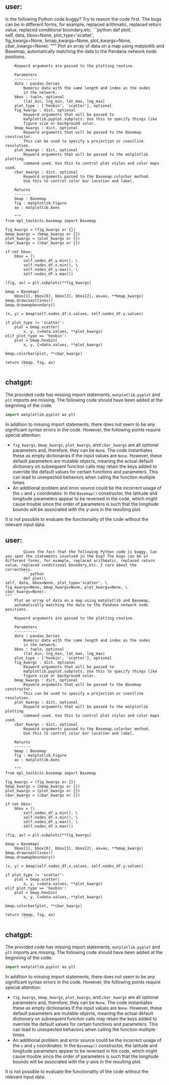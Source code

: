 

## user: 

Is the following Python code buggy? Try to reason the code first. The bugs can be in different forms, for example, replaced arithmatic, replaced return value, replaced conditional boundary,etc.
            ```python
            def plot(\
    self, data, bbox=None, plot_type='scatter', \
    fig_kwargs=None, bmap_kwargs=None, plot_kwargs=None, \
    cbar_kwargs=None):
    """
        Plot an array of data on a map using matplotlib and Basemap,
        automatically matching the data to the Pandana network node positions.

        Keyword arguments are passed to the plotting routine.

        Parameters
        ----------
        data : pandas.Series
            Numeric data with the same length and index as the nodes
            in the network.
        bbox : tuple, optional
            (lat_min, lng_min, lat_max, lng_max)
        plot_type : {'hexbin', 'scatter'}, optional
        fig_kwargs : dict, optional
            Keyword arguments that will be passed to
            matplotlib.pyplot.subplots. Use this to specify things like
            figure size or background color.
        bmap_kwargs : dict, optional
            Keyword arguments that will be passed to the Basemap constructor.
            This can be used to specify a projection or coastline resolution.
        plot_kwargs : dict, optional
            Keyword arguments that will be passed to the matplotlib plotting
            command used. Use this to control plot styles and color maps used.
        cbar_kwargs : dict, optional
            Keyword arguments passed to the Basemap.colorbar method.
            Use this to control color bar location and label.

        Returns
        -------
        bmap : Basemap
        fig : matplotlib.Figure
        ax : matplotlib.Axes

        """
    from mpl_toolkits.basemap import Basemap
    
    fig_kwargs = (fig_kwargs or {})
    bmap_kwargs = (bmap_kwargs or {})
    plot_kwargs = (plot_kwargs or {})
    cbar_kwargs = (cbar_kwargs or {})
    
    if not bbox:
        bbox = (\
            self.nodes_df.y.min(), \
            self.nodes_df.x.min(), \
            self.nodes_df.y.max(), \
            self.nodes_df.x.max())
    
    (fig, ax) = plt.subplots(**fig_kwargs)
    
    bmap = Basemap(
        bbox[1], bbox[0], bbox[3], bbox[2], ax=ax, **bmap_kwargs)
    bmap.drawcoastlines()
    bmap.drawmapboundary()
    
    (x, y) = bmap(self.nodes_df.x.values, self.nodes_df.y.values)
    
    if plot_type != 'scatter':
        plot = bmap.scatter(
            x, y, c=data.values, **plot_kwargs)
    elif plot_type == 'hexbin':
        plot = bmap.hexbin(
            x, y, C=data.values, **plot_kwargs)
    
    bmap.colorbar(plot, **cbar_kwargs)
    
    return (bmap, fig, ax)
            ```
            

## chatgpt: 

The provided code has missing import statements, `matplotlib.pyplot` and `plt` imports are missing. The following code should have been added at the beginning of the code.
```python
import matplotlib.pyplot as plt
``` 
In addition to missing import statements, there does not seem to be any significant syntax errors in the code. However, the following points require special attention:

- `fig_kwargs`, `bmap_kwargs`, `plot_kwargs`, and `cbar_kwargs` are all optional parameters and, therefore, they can be `None`. The code instantiates these as empty dictionaries if the input values are `None`. However, these default parameters are mutable objects, meaning the actual default dictionary on subsequent function calls may retain the keys added to override the default values for certain functions and parameters. This can lead to unexpected behaviors when calling the function multiple times.
- An additional problem and error source could be the incorrect usage of the `x` and `y` coordinates: In the `Basemap()` constructor, the latitude and longitude parameters appear to be reversed in the code, which might cause trouble since the order of parameters is such that the longitude bounds will be associated with the y-axis in the resulting plot.

It is not possible to evaluate the functionality of the code without the relevant input data.

## user: 


            Given the fact that the following Python code is buggy, Can you spot the statements involved in the bug? The bugs can be in different forms, for example, replaced arithmatic, replaced return value, replaced conditional boundary,etc. I care about the correctness.
            ```python
            def plot(\
    self, data, bbox=None, plot_type='scatter', \
    fig_kwargs=None, bmap_kwargs=None, plot_kwargs=None, \
    cbar_kwargs=None):
    """
        Plot an array of data on a map using matplotlib and Basemap,
        automatically matching the data to the Pandana network node positions.

        Keyword arguments are passed to the plotting routine.

        Parameters
        ----------
        data : pandas.Series
            Numeric data with the same length and index as the nodes
            in the network.
        bbox : tuple, optional
            (lat_min, lng_min, lat_max, lng_max)
        plot_type : {'hexbin', 'scatter'}, optional
        fig_kwargs : dict, optional
            Keyword arguments that will be passed to
            matplotlib.pyplot.subplots. Use this to specify things like
            figure size or background color.
        bmap_kwargs : dict, optional
            Keyword arguments that will be passed to the Basemap constructor.
            This can be used to specify a projection or coastline resolution.
        plot_kwargs : dict, optional
            Keyword arguments that will be passed to the matplotlib plotting
            command used. Use this to control plot styles and color maps used.
        cbar_kwargs : dict, optional
            Keyword arguments passed to the Basemap.colorbar method.
            Use this to control color bar location and label.

        Returns
        -------
        bmap : Basemap
        fig : matplotlib.Figure
        ax : matplotlib.Axes

        """
    from mpl_toolkits.basemap import Basemap
    
    fig_kwargs = (fig_kwargs or {})
    bmap_kwargs = (bmap_kwargs or {})
    plot_kwargs = (plot_kwargs or {})
    cbar_kwargs = (cbar_kwargs or {})
    
    if not bbox:
        bbox = (\
            self.nodes_df.y.min(), \
            self.nodes_df.x.min(), \
            self.nodes_df.y.max(), \
            self.nodes_df.x.max())
    
    (fig, ax) = plt.subplots(**fig_kwargs)
    
    bmap = Basemap(
        bbox[1], bbox[0], bbox[3], bbox[2], ax=ax, **bmap_kwargs)
    bmap.drawcoastlines()
    bmap.drawmapboundary()
    
    (x, y) = bmap(self.nodes_df.x.values, self.nodes_df.y.values)
    
    if plot_type != 'scatter':
        plot = bmap.scatter(
            x, y, c=data.values, **plot_kwargs)
    elif plot_type == 'hexbin':
        plot = bmap.hexbin(
            x, y, C=data.values, **plot_kwargs)
    
    bmap.colorbar(plot, **cbar_kwargs)
    
    return (bmap, fig, ax)
            ```
            

## chatgpt: 

The provided code has missing import statements, `matplotlib.pyplot` and `plt` imports are missing. The following code should have been added at the beginning of the code.
```python
import matplotlib.pyplot as plt
``` 
In addition to missing import statements, there does not seem to be any significant syntax errors in the code. However, the following points require special attention:

- `fig_kwargs`, `bmap_kwargs`, `plot_kwargs`, and `cbar_kwargs` are all optional parameters and, therefore, they can be `None`. The code instantiates these as empty dictionaries if the input values are `None`. However, these default parameters are mutable objects, meaning the actual default dictionary on subsequent function calls may retain the keys added to override the default values for certain functions and parameters. This can lead to unexpected behaviors when calling the function multiple times.
- An additional problem and error source could be the incorrect usage of the `x` and `y` coordinates: In the `Basemap()` constructor, the latitude and longitude parameters appear to be reversed in the code, which might cause trouble since the order of parameters is such that the longitude bounds will be associated with the y-axis in the resulting plot.

It is not possible to evaluate the functionality of the code without the relevant input data.